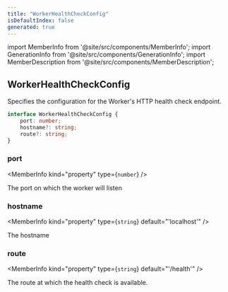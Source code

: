 ```yaml
---
title: "WorkerHealthCheckConfig"
isDefaultIndex: false
generated: true
---
```

<!-- This file was generated from the Vendure source. Do not modify. Instead, re-run the "docs:build" script -->
import MemberInfo from '@site/src/components/MemberInfo';
import GenerationInfo from '@site/src/components/GenerationInfo';
import MemberDescription from '@site/src/components/MemberDescription';


## WorkerHealthCheckConfig

<GenerationInfo sourceFile="packages/core/src/worker/worker-health.service.ts" sourceLine="14" packageName="@vendure/core" since="1.2.0" />

Specifies the configuration for the Worker's HTTP health check endpoint.

```ts title="Signature"
interface WorkerHealthCheckConfig {
    port: number;
    hostname?: string;
    route?: string;
}
```

<div className="members-wrapper">

### port

<MemberInfo kind="property" type={`number`}   />

The port on which the worker will listen
### hostname

<MemberInfo kind="property" type={`string`} default="'localhost'"   />

The hostname
### route

<MemberInfo kind="property" type={`string`} default="'/health'"   />

The route at which the health check is available.


</div>
